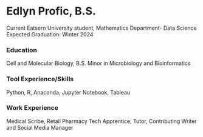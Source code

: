 # Edlyn Profic, B.S. 
Current Eatsern University student, Mathematics Department- Data Science 
Expected Graduation: Winter 2024

### Education 
Cell and Molecular Biology, B.S.
Minor in Microbiology and Bioinformatics 

### Tool Experience/Skills
Python,
R,
Anaconda,
Jupyter Notebook,
Tableau


### Work Experience
Medical Scribe, 
Retail Pharmacy Tech Apprentice, 
Tutor,
Contributing Writer and Social Media Manager 

